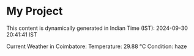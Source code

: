 # My Project

This content is dynamically generated in Indian Time (IST): 2024-09-30 20:41:41 IST


Current Weather in Coimbatore:
Temperature: 29.88 °C
Condition: haze
